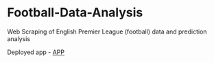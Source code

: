 # Football-Data-Analysis
Web Scraping of English Premier League (football) data and prediction analysis

Deployed app - [APP](https://share.streamlit.io/saylibhavsar/football-data-analysis/main/dashboard.py)

